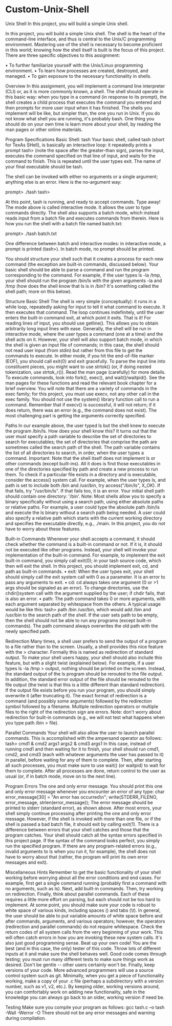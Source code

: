 # Custom-Unix-Shell

Unix Shell
In this project, you will build a simple Unix shell.

In this project, you will build a simple Unix shell. The shell is the heart of the command-line interface, and thus is central to the Unix/C programming environment. Mastering use of the shell is necessary to become proficient in this world; knowing how the shell itself is built is the focus of this project.
There are three specific objectives to this assignment:

• To further familiarize yourself with the Unix/Linux programming environment.
• To learn how processes are created, destroyed, and managed.
• To gain exposure to the necessary functionality in shells.


Overview
In this assignment, you will implement a command line interpreter (CLI) or, as it is more commonly known, a shell. The shell should operate in this basic way: when you type in a command (in response to its prompt), the shell creates a child process that executes the command you entered and then prompts for more user input when it has finished.
The shells you implement will be like, but simpler than, the one you run in Unix. If you do not know what shell you are running, it's probably bash. One thing you should do on your own time is learn more about your shell, by reading the man pages or other online materials.


Program Specifications
Basic Shell: tash
Your basic shell, called tash (short for TexAs SHell), is basically an interactive loop: it repeatedly prints a prompt tash> (note the space after the greater-than sign), parses the input, executes the command specified on that line of input, and waits for the command to finish. This is repeated until the user types exit. The name of your final executable should be tash.

The shell can be invoked with either no arguments or a single argument; anything else is an error. Here is the no-argument way: 

prompt> ./tash tash>

At this point, tash is running, and ready to accept commands. Type away! The mode above is called interactive mode. It allows the user to type commands directly. The shell also supports a batch mode, which instead reads input from a batch file and executes commands from therein. Here is how you run the shell with a batch file named batch.txt: 

prompt> ./tash batch.txt

One difference between batch and interactive modes: in interactive mode, a prompt is printed (tash>). In batch mode, no prompt should be printed.

You should structure your shell such that it creates a process for each new command (the exception are built-in commands, discussed below). Your basic shell should be able to parse a command and run the program corresponding to the command. For example, if the user types ls -la /tmp, your shell should run the program /bin/ls with the given arguments -la and /tmp (how does the shell know that ls is in /bin? It's something called the shell path; more on this below).


Structure
Basic Shell
The shell is very simple (conceptually): it runs in a while loop, repeatedly asking for input to tell it what command to execute. It then executes that command. The loop continues indefinitely, until the user enters the built-in command exit, at which point it exits. That is it! For reading lines of input, you should use getline(). This allows you to obtain arbitrarily long input lines with ease. Generally, the shell will be run in interactive mode, where the user types a command (one at a time) and the shell acts on it. However, your shell will also support batch mode, in which the shell is given an input file of commands; in this case, the shell should not read user input (from stdin) but rather from this file to get the commands to execute. In either mode, if you hit the end-of-file marker (EOF), you should call exit(0) and exit gracefully.
To parse the input line into constituent pieces, you might want to use strtok() (or, if doing nested tokenization, use strtok_r()). Read the man page (carefully) for more details. To execute commands, look into fork(), exec(), and wait()/waitpid(). See the man pages for these functions and read the relevant book chapter for a brief overview.
You will note that there are a variety of commands in the exec family; for this project, you must use execv, not any other call in the exec family. You should not use the system() library function call to run a command. Remember that if execv() is successful, it will not return; if it does return, there was an error (e.g., the command does not exist). The most challenging part is getting the arguments correctly specified.


Paths
In our example above, the user typed ls but the shell knew to execute the program /bin/ls. How does your shell know this? It turns out that the user must specify a path variable to describe the set of directories to search for executables; the set of directories that comprise the path are sometimes called the search path of the shell. The path variable contains the list of all directories to search, in order, when the user types a command. Important: Note that the shell itself does not implement ls or other commands (except built-ins). All it does is find those executables in one of the directories specified by path and create a new process to run them. To check if a particular file exists in a directory and is executable, consider the access() system call. For example, when the user types ls, and path is set to include both /bin and /usr/bin, try access("/bin/ls", X_OK). If that fails, try "/usr/bin/ls". If that fails too, it is an error. Your initial shell path should contain one directory: '/bin'. Note: Most shells allow you to specify a binary specifically without using a search path, using either absolute paths or relative paths. For example, a user could type the absolute path /bin/ls and execute the ls binary without a search path being needed. A user could also specify a relative path which starts with the current working directory and specifies the executable directly, e.g., ./main. In this project, you do not have to worry about these features.


Built-in Commands
Whenever your shell accepts a command, it should check whether the command is a built-in command or not. If it is, it should not be executed like other programs. Instead, your shell will invoke your implementation of the built-in command. For example, to implement the exit built-in command, you simply call exit(0); in your tash source code, which then will exit the shell. In this project, you should implement exit, cd, and path as built-in commands.
• exit: When the user types exit, your shell should simply call the exit system call with 0 as a parameter. It is an error to pass any arguments to exit.
• cd: cd always takes one argument (0 or >1 args should be signaled as an error). To change directories, use the chdir()system call with the argument supplied by the user; if chdir fails, that is also an error.
• path: The path command takes 0 or more arguments, with each argument separated by whitespace from the others. A typical usage would be like this: tash> path /bin /usr/bin, which would add /bin and /usr/bin to the search path of the shell. If the user sets path to be empty, then the shell should not be able to run any programs (except built-in commands). The path command always overwrites the old path with the newly specified path.


Redirection
Many times, a shell user prefers to send the output of a program to a file rather than to the screen. Usually, a shell provides this nice feature with the > character. Formally this is named as redirection of standard output. To make your shell users happy, your shell should also include this feature, but with a slight twist (explained below). For example, if a user types ls -la /tmp > output, nothing should be printed on the screen. Instead, the standard output of the ls program should be rerouted to the file output. In addition, the standard error output of the file should be rerouted to the file output (the twist is that this is a little different than standard redirection). If the output file exists before you run your program, you should simply overwrite it (after truncating it). The exact format of redirection is a command (and possibly some arguments) followed by the redirection symbol followed by a filename. Multiple redirection operators or multiple files to the right of the redirection sign are errors. Note: don't worry about redirection for built-in commands (e.g., we will not test what happens when you type path /bin > file).


Parallel Commands
Your shell will also allow the user to launch parallel commands. This is accomplished with the ampersand operator as follows: tash> cmd1 & cmd2 args1 args2 & cmd3 args1
In this case, instead of running cmd1 and then waiting for it to finish, your shell should run cmd1, cmd2, and cmd3 (each with whatever arguments the user has passed to it) in parallel, before waiting for any of them to complete. Then, after starting all such processes, you must make sure to use wait() (or waitpid) to wait for them to complete. After all processes are done, return control to the user as usual (or, if in batch mode, move on to the next line).


Program Errors
The one and only error message. You should print this one and only error message whenever you encounter an error of any type: char error_message[30] = "An error has occurred\n"; write(STDERR_FILENO, error_message, strlen(error_message)); The error message should be printed to stderr (standard error), as shown above. After most errors, your shell simply continue processing after printing the one and only error message. However, if the shell is invoked with more than one file, or if the shell is passed a bad batch file, it should exit by calling exit(1). There is a difference between errors that your shell catches and those that the program catches. Your shell should catch all the syntax errors specified in this project page. If the syntax of the command looks perfect, you simply run the specified program. If there are any program-related errors (e.g., invalid arguments to ls when you run it, for example), the shell does not have to worry about that (rather, the program will print its own error messages and exit).


Miscellaneous Hints
Remember to get the basic functionality of your shell working before worrying about all the error conditions and end cases. For example, first get a single command running (probably first a command with no arguments, such as ls). Next, add built-in commands. Then, try working on redirection. Finally, think about parallel commands. Each of these requires a little more effort on parsing, but each should not be too hard to implement. At some point, you should make sure your code is robust to white space of various kinds, including spaces () and tabs (\t). In general, the user should be able to put variable amounts of white space before and after commands, arguments, and various operators; however, the operators (redirection and parallel commands) do not require whitespace. Check the return codes of all system calls from the very beginning of your work. This will often catch errors in how you are invoking these new system calls. It's also just good programming sense. Beat up your own code! You are the best (and in this case, the only) tester of this code. Throw lots of different inputs at it and make sure the shell behaves well. Good code comes through testing; you must run many different tests to make sure things work as desired. Don't be gentle -- other users certainly won't be. Finally, keep versions of your code. More advanced programmers will use a source control system such as git. Minimally, when you get a piece of functionality working, make a copy of your .c file (perhaps a subdirectory with a version number, such as v1, v2, etc.). By keeping older, working versions around, you can comfortably work on adding new functionality, safe in the knowledge you can always go back to an older, working version if need be.


Testing
Make sure you compile your program as follows: gcc tash.c –o tash -Wall -Werror -O
There should not be any error messages and warning during compilation.
